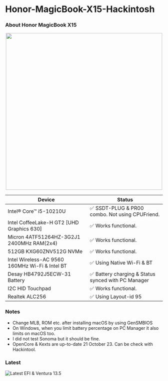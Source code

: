 # Honor-MagicBook-X15-Hackintosh

### About Honor MagicBook X15
<p align="center">
  <img width="500" height="500" src="https://www.hihonor.com/content/dam/honor/uk/product-list/laptop/honor-magicbook-x15/magicbook-x15-listimage-pc-grey.png">
</p>

Device  | Status
------------- | -------------
| Intel® Core™ i5-10210U  | ✅ SSDT-PLUG & PR00 combo. Not using CPUFriend. |
| Intel CoffeeLake-H GT2 [UHD Graphics 630]  | ✅ Works functional. |
| Micron 4ATF51264HZ-3G2J1 2400MHz RAM(2x4)  | ✅ Works functional. |
| 512GB KXG60ZNV512G NVMe  | ✅ Works functional. |
| Intel Wireless-AC 9560 160MHz Wi-Fi & Intel BT | ✅ Using Native Wi-Fi & BT |
| Desay HB4792J5ECW-31 Battery  | ✅  Battery charging & Status synced with PC Manager  |
| I2C HID Touchpad | ✅ Works functional.  |
| Realtek ALC256 | ✅ Using Layout-id 95 |

                

### Notes
- Change MLB, ROM etc. after installing macOS by using GenSMBIOS
- On Windows, when you limit battery percentage on PC Manager it also limits on macOS too.
- I did not test Sonoma but it should be fine.
- OpenCore & Kexts are up-to-date 21 October 23. Can be check with Hackintool.

                
### Latest
![Latest EFI & Ventura 13.5](https://www.technopat.net/sosyal/eklenti/ekran-resmi-2023-10-21-19-02-04-png.1985210/ "Latest EFI & Ventura 13.5")
